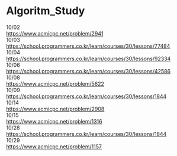 # Algoritm_Study
10/02<br>
https://www.acmicpc.net/problem/2941<br>
10/03<br>
https://school.programmers.co.kr/learn/courses/30/lessons/77484<br>
10/04<br>
https://school.programmers.co.kr/learn/courses/30/lessons/92334<br>
10/06<br>
https://school.programmers.co.kr/learn/courses/30/lessons/42586<br>
10/08<br>
https://www.acmicpc.net/problem/5622<br>
10/09<br>
https://school.programmers.co.kr/learn/courses/30/lessons/1844<br>
10/14<br>
https://www.acmicpc.net/problem/2908<br>
10/15<br>
https://www.acmicpc.net/problem/1316<br>
10/28<br>
https://school.programmers.co.kr/learn/courses/30/lessons/1844<br>
10/29<br>
https://www.acmicpc.net/problem/1157<br>